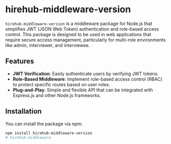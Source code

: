 # hirehub-middleware-version

`hirehub-middleware-version` is a middleware package for Node.js that simplifies JWT (JSON Web Token) authentication and role-based access control. This package is designed to be used in web applications that require secure access management, particularly for multi-role environments like admin, interviewer, and interviewee.

## Features

- **JWT Verification**: Easily authenticate users by verifying JWT tokens.
- **Role-Based Middleware**: Implement role-based access control (RBAC) to protect specific routes based on user roles.
- **Plug-and-Play**: Simple and flexible API that can be integrated with Express.js and other Node.js frameworks.

## Installation

You can install the package via npm:

```bash
npm install hirehub-middleware-version
#   h i r e h u b - m i d d l e w a r e  
 